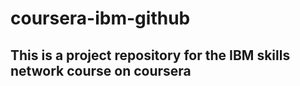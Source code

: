 # coursera-ibm-github
## This is a project repository for the IBM skills network course on coursera

